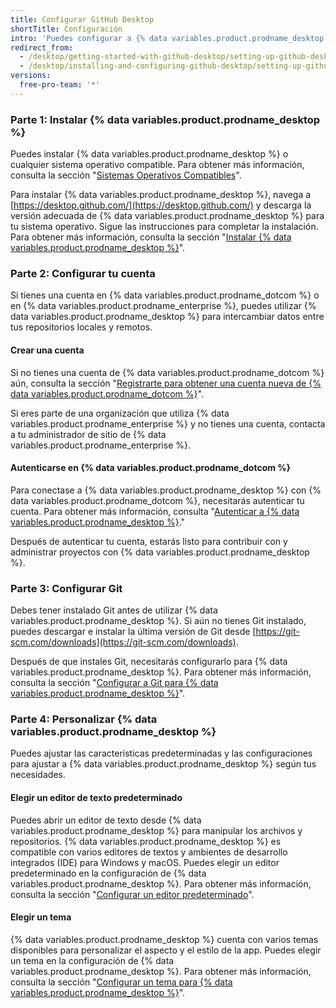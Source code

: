 ```yaml
---
title: Configurar GitHub Desktop
shortTitle: Configuración
intro: 'Puedes configurar a {% data variables.product.prodname_desktop %} para que se ajuste a tus necesidades y así contribuir con proyectos.'
redirect_from:
  - /desktop/getting-started-with-github-desktop/setting-up-github-desktop
  - /desktop/installing-and-configuring-github-desktop/setting-up-github-desktop
versions:
  free-pro-team: '*'
---
```


### Parte 1: Instalar {% data variables.product.prodname_desktop %}

Puedes instalar {% data variables.product.prodname_desktop %} o cualquier sistema operativo compatible. Para obtener más información, consulta la sección "[Sistemas Operativos Compatibles](/desktop/getting-started-with-github-desktop/supported-operating-systems)".

Para instalar {% data variables.product.prodname_desktop %}, navega a [https://desktop.github.com/](https://desktop.github.com/) y descarga la versión adecuada de {% data variables.product.prodname_desktop %} para tu sistema operativo. Sigue las instrucciones para completar la instalación. Para obtener más información, consulta la sección "[Instalar {% data variables.product.prodname_desktop %}](/desktop/getting-started-with-github-desktop/installing-github-desktop)".

### Parte 2: Configurar tu cuenta

Si tienes una cuenta en {% data variables.product.prodname_dotcom %} o en {% data variables.product.prodname_enterprise %}, puedes utilizar {% data variables.product.prodname_desktop %} para intercambiar datos entre tus repositorios locales y remotos.

#### Crear una cuenta
Si no tienes una cuenta de {% data variables.product.prodname_dotcom %} aún, consulta la sección "[Registrarte para obtener una cuenta nueva de {% data variables.product.prodname_dotcom %}](/articles/signing-up-for-a-new-github-account/)".

Si eres parte de una organización que utiliza {% data variables.product.prodname_enterprise %} y no tienes una cuenta, contacta a tu administrador de sitio de {% data variables.product.prodname_enterprise %}.

#### Autenticarse en {% data variables.product.prodname_dotcom %}
Para conectase a {% data variables.product.prodname_desktop %} con {% data variables.product.prodname_dotcom %}, necesitarás autenticar tu cuenta. Para obtener más información, consulta "[Autenticar a {% data variables.product.prodname_desktop %}](/desktop/getting-started-with-github-desktop/authenticating-to-github)."

Después de autenticar tu cuenta, estarás listo para contribuir con y administrar proyectos con {% data variables.product.prodname_desktop %}.

### Parte 3: Configurar Git
Debes tener instalado Git antes de utilizar {% data variables.product.prodname_desktop %}. Si aún no tienes Git instalado, puedes descargar e instalar la última versión de Git desde [https://git-scm.com/downloads](https://git-scm.com/downloads).

Después de que instales Git, necesitarás configurarlo para {% data variables.product.prodname_desktop %}. Para obtener más información, consulta la sección "[Configurar a Git para {% data variables.product.prodname_desktop %}](/desktop/getting-started-with-github-desktop/configuring-git-for-github-desktop)".

### Parte 4: Personalizar {% data variables.product.prodname_desktop %}
Puedes ajustar las características predeterminadas y las configuraciones para ajustar a {% data variables.product.prodname_desktop %} según tus necesidades.

#### Elegir un editor de texto predeterminado
Puedes abrir un editor de texto desde {% data variables.product.prodname_desktop %} para manipular los archivos y repositorios. {% data variables.product.prodname_desktop %} es compatible con varios editores de textos y ambientes de desarrollo integrados (IDE) para Windows y macOS. Puedes elegir un editor predeterminado en la configuración de {% data variables.product.prodname_desktop %}. Para obtener más información, consulta la sección "[Configurar un editor predeterminado](/desktop/getting-started-with-github-desktop/configuring-a-default-editor)".

#### Elegir un tema
{% data variables.product.prodname_desktop %} cuenta con varios temas disponibles para personalizar el aspecto y el estilo de la app. Puedes elegir un tema en la configuración de {% data variables.product.prodname_desktop %}. Para obtener más información, consulta la sección "[Configurar un tema para {% data variables.product.prodname_desktop %}](/desktop/getting-started-with-github-desktop/setting-a-theme-for-github-desktop)".

